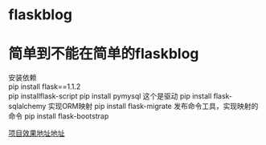 # flaskblog
# 简单到不能在简单的flaskblog
安装依赖  
pip install flask==1.1.2  
pip installflask-script
pip install pymysql             这个是驱动
pip install flask-sqlalchemy    实现ORM映射
pip install flask-migrate       发布命令工具，实现映射的命令
pip install flask-bootstrap

[项目效果地址地址](链接地址"47.119.158.34")
